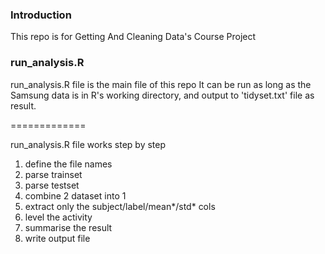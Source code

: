 ### Introduction

This repo is for Getting And Cleaning Data's Course Project

### run\_analysis.R

run\_analysis.R file is the main file of this repo
It can be run as long as the Samsung data is in R's working directory, 
and output to 'tidyset.txt' file as result. 

=============

run\_analysis.R file works step by step

1.  define the file names
2.  parse trainset
3.  parse testset
4.  combine 2 dataset into 1
5.  extract only the subject/label/mean*/std* cols
6.  level the activity 
7.  summarise the result
8.  write output file

<!-- -->

